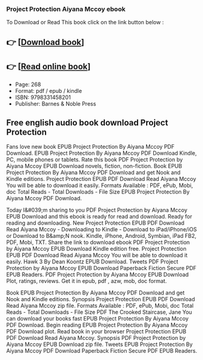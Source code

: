 ### Project Protection Aiyana Mccoy ebook

To Download or Read This book click on the link button below :

## 👉  [**[Download book](http://get-pdfs.com/download.php?group=book&from=github.com&id=718883&lnk=1064 "Download book")**]

## 👉  [**[Read online book](http://get-pdfs.com/download.php?group=book&from=github.com&id=718883&lnk=1064 "Read online book")**]


* Page: 268
* Format: pdf / epub / kindle
* ISBN: 9798331458201
* Publisher: Barnes &amp; Noble Press



## Free english audio book download Project Protection


Fans love new book EPUB Project Protection By Aiyana Mccoy PDF Download. EPUB Project Protection By Aiyana Mccoy PDF Download Kindle, PC, mobile phones or tablets. Rate this book PDF Project Protection by Aiyana Mccoy EPUB Download novels, fiction, non-fiction. Book EPUB Project Protection By Aiyana Mccoy PDF Download and get Nook and Kindle editions. Project Protection EPUB PDF Download Read Aiyana Mccoy You will be able to download it easily. Formats Available : PDF, ePub, Mobi, doc Total Reads - Total Downloads - File Size EPUB Project Protection By Aiyana Mccoy PDF Download.

Today I&amp;#039;m sharing to you PDF Project Protection by Aiyana Mccoy EPUB Download and this ebook is ready for read and download. Ready for reading and downloading. New Project Protection EPUB PDF Download Read Aiyana Mccoy - Downloading to Kindle - Download to iPad/iPhone/iOS or Download to B&amp;amp;N nook. Kindle, iPhone, Android, Symbian, iPad FB2, PDF, Mobi, TXT. Share the link to download ebook PDF Project Protection by Aiyana Mccoy EPUB Download Kindle edition free. Project Protection EPUB PDF Download Read Aiyana Mccoy You will be able to download it easily. Hawk 3 By Dean Koontz EPUB Download. Tweets PDF Project Protection by Aiyana Mccoy EPUB Download Paperback Fiction Secure PDF EPUB Readers. PDF Project Protection by Aiyana Mccoy EPUB Download Plot, ratings, reviews. Get it in epub, pdf , azw, mob, doc format.

Book EPUB Project Protection By Aiyana Mccoy PDF Download and get Nook and Kindle editions. Synopsis Project Protection EPUB PDF Download Read Aiyana Mccoy zip file. Formats Available : PDF, ePub, Mobi, doc Total Reads - Total Downloads - File Size PDF The Crooked Staircase, Jane You can download your books fast EPUB Project Protection By Aiyana Mccoy PDF Download. Begin reading EPUB Project Protection By Aiyana Mccoy PDF Download plot. Read book in your browser Project Protection EPUB PDF Download Read Aiyana Mccoy. Synopsis PDF Project Protection by Aiyana Mccoy EPUB Download zip file. Tweets EPUB Project Protection By Aiyana Mccoy PDF Download Paperback Fiction Secure PDF EPUB Readers.





